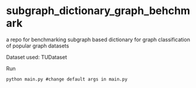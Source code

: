 # subgraph_dictionary_graph_behchmark
a repo for benchmarking subgraph based dictionary for graph classification of popular graph datasets

Dataset used: TUDataset 


Run 
```
python main.py #change default args in main.py
```

